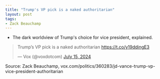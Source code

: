 ```yaml
---
title: "Trump's VP pick is a naked authoritarian"
layout: post
tags:
- Zack Beauchamp
---
```


- The dark worldview of Trump's choice for vice president, explained.

<blockquote class="twitter-tweet"><p lang="en" dir="ltr">Trump’s VP pick is a naked authoritarian <a href="https://t.co/y19ddingE3">https://t.co/y19ddingE3</a></p>&mdash; Vox (@voxdotcom) <a href="https://twitter.com/voxdotcom/status/1812928490624237767?ref_src=twsrc%5Etfw">July 15, 2024</a></blockquote> <script async src="https://platform.twitter.com/widgets.js" charset="utf-8"></script>

Source: Zack Beauchamp, vox.com/politics/360283/jd-vance-trump-vp-vice-president-authoritarian
